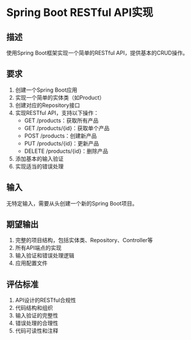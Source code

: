 # Spring Boot RESTful API实现

## 描述
使用Spring Boot框架实现一个简单的RESTful API，提供基本的CRUD操作。

## 要求
1. 创建一个Spring Boot应用
2. 实现一个简单的实体类（如Product）
3. 创建对应的Repository接口
4. 实现RESTful API，支持以下操作：
   - GET /products：获取所有产品
   - GET /products/{id}：获取单个产品
   - POST /products：创建新产品
   - PUT /products/{id}：更新产品
   - DELETE /products/{id}：删除产品
5. 添加基本的输入验证
6. 实现适当的错误处理

## 输入
无特定输入，需要从头创建一个新的Spring Boot项目。

## 期望输出
1. 完整的项目结构，包括实体类、Repository、Controller等
2. 所有API端点的实现
3. 输入验证和错误处理逻辑
4. 应用配置文件

## 评估标准
1. API设计的RESTful合规性
2. 代码结构和组织
3. 输入验证的完整性
4. 错误处理的合理性
5. 代码可读性和注释